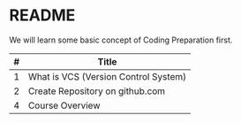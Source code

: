 # README

We will learn some basic concept of Coding Preparation first.

|#| Title |
|---|---|
|1|What is VCS (Version Control System)|
|2|Create Repository on github.com|
|4|Course Overview|

